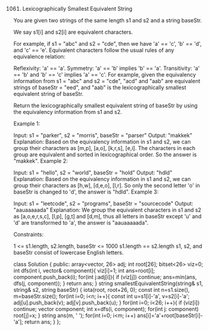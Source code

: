 1061. Lexicographically Smallest Equivalent String


You are given two strings of the same length s1 and s2 and a string baseStr.

We say s1[i] and s2[i] are equivalent characters.

For example, if s1 = "abc" and s2 = "cde", then we have 'a' == 'c', 'b' == 'd', and 'c' == 'e'.
Equivalent characters follow the usual rules of any equivalence relation:

Reflexivity: 'a' == 'a'.
Symmetry: 'a' == 'b' implies 'b' == 'a'.
Transitivity: 'a' == 'b' and 'b' == 'c' implies 'a' == 'c'.
For example, given the equivalency information from s1 = "abc" and s2 = "cde", "acd" and "aab" are equivalent strings of baseStr = "eed", and "aab" is the lexicographically smallest equivalent string of baseStr.

Return the lexicographically smallest equivalent string of baseStr by using the equivalency information from s1 and s2.

 

Example 1:

Input: s1 = "parker", s2 = "morris", baseStr = "parser"
Output: "makkek"
Explanation: Based on the equivalency information in s1 and s2, we can group their characters as [m,p], [a,o], [k,r,s], [e,i].
The characters in each group are equivalent and sorted in lexicographical order.
So the answer is "makkek".
Example 2:

Input: s1 = "hello", s2 = "world", baseStr = "hold"
Output: "hdld"
Explanation: Based on the equivalency information in s1 and s2, we can group their characters as [h,w], [d,e,o], [l,r].
So only the second letter 'o' in baseStr is changed to 'd', the answer is "hdld".
Example 3:

Input: s1 = "leetcode", s2 = "programs", baseStr = "sourcecode"
Output: "aauaaaaada"
Explanation: We group the equivalent characters in s1 and s2 as [a,o,e,r,s,c], [l,p], [g,t] and [d,m], thus all letters in baseStr except 'u' and 'd' are transformed to 'a', the answer is "aauaaaaada".
 

Constraints:

1 <= s1.length, s2.length, baseStr <= 1000
s1.length == s2.length
s1, s2, and baseStr consist of lowercase English letters.

class Solution {
public:
    array<vector<int>, 26> adj;
    int root[26];
    bitset<26> viz=0;
    int dfs(int i, vector<int>& component){
        viz[i]=1;
        int ans=root[i];
        component.push_back(i);
        for(int j:adj[i]){
            if (viz[j]) continue;
            ans=min(ans, dfs(j, component));
        }
        return ans;
    }
    string smallestEquivalentString(string& s1, string& s2, string baseStr) {
        iota(root, root+26, 0);
        const int n=s1.size(), m=baseStr.size();
        for(int i=0; i<n; i++){
            const int u=s1[i]-'a', v=s2[i]-'a';
            adj[u].push_back(v);
            adj[v].push_back(u);
        }
        for(int i=0; i<26; i++){
            if (viz[i]) continue;
            vector<int> component;
            int x=dfs(i, component);
            for(int j: component) root[j]=x;
        }
        string ans(m, ' ');
        for(int i=0; i<m; i++)
            ans[i]='a'+root[baseStr[i]-'a'];
        return ans;
    }
};
